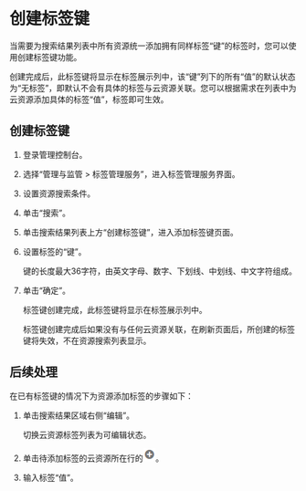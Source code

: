 # 创建标签键<a name="zh-cn_topic_0058373670"></a>

当需要为搜索结果列表中所有资源统一添加拥有同样标签“键”的标签时，您可以使用创建标签键功能。

创建完成后，此标签键将显示在标签展示列中，该“键”列下的所有“值”的默认状态为“无标签”，即默认不会有具体的标签与云资源关联。您可以根据需求在列表中为云资源添加具体的标签“值”，标签即可生效。

## 创建标签键<a name="section9878817105120"></a>

1.  登录管理控制台。
2.  选择“管理与监管 \> 标签管理服务”，进入标签管理服务界面。
3.  设置资源搜索条件。
4.  单击“搜索”。
5.  单击搜索结果列表上方“创建标签键”，进入添加标签键页面。
6.  设置标签的“键”。

    键的长度最大36字符，由英文字母、数字、下划线、中划线、中文字符组成。

7.  单击“确定”。

    标签键创建完成，此标签键将显示在标签展示列中。

    标签键创建完成后如果没有与任何云资源关联，在刷新页面后，所创建的标签键将失效，不在资源搜索列表显示。


## 后续处理<a name="section71551509294"></a>

在已有标签键的情况下为资源添加标签的步骤如下：

1.  单击搜索结果区域右侧“编辑”。

    切换云资源标签列表为可编辑状态。

2.  单击待添加标签的云资源所在行的![](figures/icon-plus.png)。
3.  输入标签“值”。


